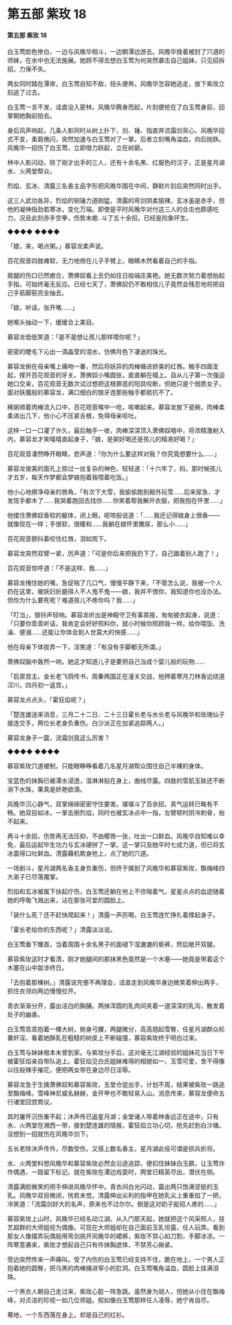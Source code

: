 # 第五部 紫玫 18

#### 第五部 紫玫 18

白玉莺脸色惨白，一边与风晚华相斗，一边朝潭边游去。风晚华挽着被封了穴道的师妹，在水中也无法施展。她顾不得去想白玉莺为何突然袭击自己姐妹，只见招拆招，力保不失。

两女同时踏在潭岸，白玉莺自知不敌，扭头便奔。风晚华怎容她逃走，放下紫玫立刻追了过去。

白玉莺一言不发，迳直没入密林。风晚华腾身而起，片刻便抢在了白玉莺身前，回掌朝她胸前拍去。

身后风声响起，几条人影同时从树上扑下，剑、锤、指直奔流霜剑背心。风晚华招式不变，柔肩微闪，突然加速与白玉莺对了一掌。后者立刻嘴角溢血，向后抛跌。风晚华一招伤了白玉莺，立即借力跃起，立在树巅。

林中人影闪动，除了刚才出手的三人，还有十余名黑、红服色的汉子，正是星月湖水、火两堂帮众。

烈焰、玄冰、清露三名香主品字形把风晚华围在中间，静默片刻后突然同时出手。

这三人武功各异，烈焰的铜锤力道刚猛，清露的弯剑阴柔狠辣，玄冰虽是赤手，但他的凝神指劲若寒冰，变化万端。即使是平时风晚华对付这三人的合击也颇感吃力，况且此刻赤手空拳，伤势未癒. 斗了五十余招，已经是险象环生。

◆◆◆◆ ◆◆◆◆

「娘，来，喝点粥。」慕容龙柔声说。

百花观音四肢瘫软，无力地倚在儿子手臂上，眼睛木然看着自己的手指。

肩腿的伤口已然癒合，萧佛奴看上去仍如往日般端庄美艳。她无数次努力着想抬起手指，可始终毫无反应。已经七天了，萧佛奴仍不敢相信儿子竟然会残忍地将把自己手筋脚筋完全抽去。

「娘，听话，张开嘴……」

她喉头抽动一下，缓缓合上美目。

慕容龙低低笑道：「是不是想让孩儿那样喂你呢？」

密密的睫毛下沁出一滴晶莹的泪水，仿佛月色下凄迷的珠光。

慕容龙俯在母亲嘴上痛吻一番，然后将妖异的肉棒捅进娇美的红唇。触手四面支起，撑开百花观音的牙关。萧佛奴小嘴圆张，直直躺在榻上。自从儿子第一次强迫她口交来，百花观音无数次试过想把这根罪恶的阳具咬断，但她只是个弱质女子，面对妖魔般的慕容龙，满口细白的银牙连那些触手都抵抗不了。

稀粥顺着肉棒流入口中，百花观音喉中一呛，咳嗽起来。慕容龙放下瓷碗，肉棒柔柔进出几下，他小心不压紧舌根，免得母亲呕吐。

这样一口一口灌了许久，最后触手一收，肉棒深深顶入萧佛奴咽中，将浓精激射入内，慕容龙才笑嘻嘻直起身子，「娘，是粥好喝还是孩儿的精液好喝？」

百花观音凄然睁开眼睛，悲声道：「你为什么要这样对我？你究竟想要什么……」

慕容龙俊美的面孔上掠过一丝复杂的神色，轻轻道：「十六年了，妈，那时候孩儿才五岁，每天作梦都会梦娘抱着我喂着吃饭。」

他小心地擦净母亲的唇角，「有次下大雪，我偷偷跑到殿外玩雪……后来尿急，才发现手都木了……我哭着跑回去找你……你笑着帮我解开衣服，把我抱在怀里……」

他搂住萧佛奴香软的躯体，闭上眼，呢哝般说道：「……我还记得娘身上很香——就像现在一样；手很软，很暖和……我躺在娘怀里撒尿，那么小……」

百花观音颤抖着咬住红唇，泪如雨下。

慕容龙突然双臂一紧，厉声道：「可是你后来把我扔下了，自己跟着别人跑了！」

百花观音惊呼道：「不是这样，我……」

慕容龙掩住她的嘴，急促喘了几口气，慢慢平静下来，「不管怎么说，我被一个人扔在这里，被妖妇折磨得人不人鬼不鬼——娘，我并不恨你，我知道你也没办法。但你为什么要死呢？难道孩儿不疼你吗？我……」

「叮当」，银铃声轻响。慕容龙听出是神殿守卫有事禀报，匆匆披衣起身，说道：「只要你乖乖听话，我肯定会好好照料你，就小时候你照顾我一样。给你喂饭、洗澡、便溺……还能让你体会到人世莫大的快感……」

他在母亲下体拔弄一下，淫笑道：「有没有手脚都无所谓。」

萧佛奴脑中轰然一响，她这才知道儿子是要把自己当成个婴儿般的玩物……

「启禀宫主。金长老飞鸽传书，周秦两国正在潼关交战，他押着寒月刀林香远绕道汉川，四月初一返宫。」

慕容龙点点头，「霍狂焰呢？」

「楚连雄送来消息，三月二十二日、二十三日霍长老与水长老与风晚华和玫瑰仙子接连交手，两位长老身负重伤。白沙派正在加紧追踪两人。」

慕容龙身子一震，流霜剑竟这么厉害？

◆◆◆◆ ◆◆◆◆

慕容紫玫穴道被制，只能眼睁睁看着几名星月湖帮众围住自己半裸的身体。

宝蓝色的抹胸已被潭水浸透，湿淋淋贴在身上，曲线尽露。四肢的雪肌玉肤还不断淌下水珠，果真是娇艳欲滴。

风晚华沉心静气，双掌绵绵密密守住要害。堪堪斗了百余招，真气运转已略有不畅。她双目如冰，一掌击倒烈焰，同时也被玄冰点中一指，左臂顿时阴冷刺骨，抬不起来。

再斗十余招，伤势再无法压抑，不由樱唇一张，吐出一口鲜血。风晚华自知难以幸免，最后运起毕生功力与玄冰硬拼了一掌。这一掌只及她平时七成力道，但已将玄冰震得口吐鲜血。清露藉机欺身抢上，点了她的穴道。

一场剧斗，星月湖两名香主身负重伤，但终于擒到了风晚华和慕容紫玫，飘梅峰四大弟子已尽落魔掌。

烈焰和玄冰被属下扶起疗伤，白玉莺还躺在地上不住喘着气，星星点点的血迹随着她的呼吸飞溅出来，沾在那张可爱的圆脸上。

「装什么死？还不赶快爬起来！」清露一声厉喝，白玉莺连忙挣扎着撑起身子。

「霍长老给你的东西呢？」清露淡淡说。

白玉莺垂下臻首，当着周围十余名男子的面褪下湿漉漉的亵裤，然后敞开双腿。

慕容紫玫这时才看清，刚才她腿间的那抹黑色竟然是一个木塞——她竟是带着这个木塞在山中跋涉终日。

「去抱着那棵树。」清露说完便不再理会，迳直走到风晚华身边微笑着伸出两手，抓住衣领向两边慢慢拉开。

青衣渐渐分开，露出洁白的胸脯。两抹浑圆的乳肉间夹着一道深深的乳沟，散发着处子的幽香。

白玉莺乖乖抱着一棵大树，俯身弓腰，两腿微分，高高翘起雪臀，任星月湖群众轮番奸淫。看着她酥乳在粗糙的树皮上不断碰撞，慕容紫玫终于明白过来。

白玉莺与妹妹根本未曾到家。与紫玫分手后，这对毫无江湖经验的姐妹花当日下午被霍狂焰亲自带队追上。霍狂焰见白氏姐妹难得的相貌如一，玉雪可爱，舍不得像以往般辣手摧花，便把两女带在身边尽日淫辱。

慕容龙急于生擒萧佛奴和慕容紫玫，五堂仓促出手，计划不周，结果被紫玫一路逃至飘梅峰。雪峰神尼威名赫赫，金开甲也不敢轻易入山。消息传来，慕容龙便命五行诸堂回宫商议。

其时屠怀沉伤重不起；沐声传已返星月湖；金堂诸人带着林香远正在途中，只有水、火两堂在湘西一带，接到楚连雄的情报，霍狂焰立功心切，抢先赶到白沙塘。没想到一招就伤在风晚华剑下。

五长老除沐声传外，尽数受伤，又搭上数名香主，星月湖此役可谓是损兵折将。

水、火两堂料想风晚华和慕容紫玫必然会沿途追踪，便扣住妹妹白玉鹂，让玉莺诈作偶遇，一路留下标记。就在紫玫在潭边戏耍时，两堂已精英尽出，潜伏在侧。

清露满脸微笑的把手伸进风晚华怀中。青衣间白光闪动，露出两只饱满坚挺的玉乳。风晚华双目微闭，恍若未觉。清露伸出尖利的指甲在她乳尖上重重掐了一把，冷笑道：「流霜剑好大的名声，原来也不过尔尔。倒是这对奶子挺招人疼的……」

慕容紫玫上山时，风晚华已经名动江湖。从入门那天起，她就把这个风采照人，技艺超群的大师姐视为偶像。可现在大师姐却在自己面前玉乳坦露，任人玩弄。看到那女人像摆弄玩偶般用弯剑挑开风晚华的裙裤，紫玫不禁心如刀割，手脚冰凉。一阵寒意袭来，紫玫才想起自己只有件抹胸遮体，不禁芳心揪紧。

旁边突然传来一声痛叫。受了内伤的白玉莺已经支持不住，跪在地上，一个男人正抱着她的圆臀，把乌黑的肉棒捅进窄小的肛洞。白玉莺嘴角溢血，圆脸上挂满泪珠。

一个黑衣人朝自己走过来，紫玫心脏一阵急跳。虽然身为胡人，但她从小住在飘梅峰，对贞洁的珍视一如几位师姐。假如像白玉莺那样任人凌辱，她宁肯自尽。

蓦地，一个东西落在身上。却是自己的红衫。

